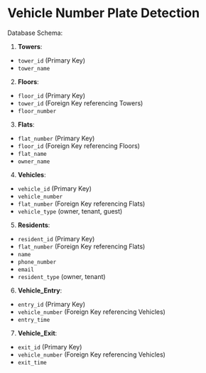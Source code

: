 # Vehicle Number Plate Detection

Database Schema:
1. **Towers**:
* `tower_id` (Primary Key)
* `tower_name`

2. **Floors**:
* `floor_id` (Primary Key)
* `tower_id` (Foreign Key referencing Towers)
* `floor_number`

3. **Flats**:
* `flat_number` (Primary Key)
* `floor_id` (Foreign Key referencing Floors)
* `flat_name` 
* `owner_name`

4. **Vehicles**:
* `vehicle_id` (Primary Key)
* `vehicle_number` 
* `flat_number` (Foreign Key referencing Flats)
* `vehicle_type` (owner, tenant, guest)

5. **Residents**:
* `resident_id` (Primary Key)
* `flat_number` (Foreign Key referencing Flats)
* `name`
* `phone_number`
* `email`
* `resident_type` (owner, tenant)

6. **Vehicle_Entry**:
* `entry_id` (Primary Key)
* `vehicle_number` (Foreign Key referencing Vehicles)
* `entry_time`

7. **Vehicle_Exit**:
* `exit_id` (Primary Key)
* `vehicle_number` (Foreign Key referencing Vehicles)
* `exit_time`